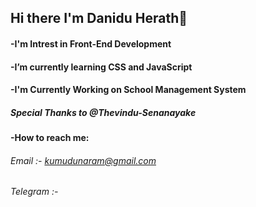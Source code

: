 ## Hi there I'm Danidu Herath👋
#### -I'm Intrest in Front-End Development
#### -I’m currently learning CSS and JavaScript
#### -I'm Currently Working on School Management System
##### Special Thanks to @Thevindu-Senanayake
#### -How to reach me:
  ###### Email :- kumudunaram@gmail.com
  ###### Telegram :- 
  

<!--
**Danidu2Herath/Danidu2Herath** is a ✨ _special_ ✨ repository because its `README.md` (this file) appears on your GitHub profile.

Here are some ideas to get you started:
-I'm Interest in Front-End Development
-I’m currently learning CSS and JavaScript
-How to reach me: 
  Email :- kumudunaram@gmail.com
  Telegram :- 
-->
